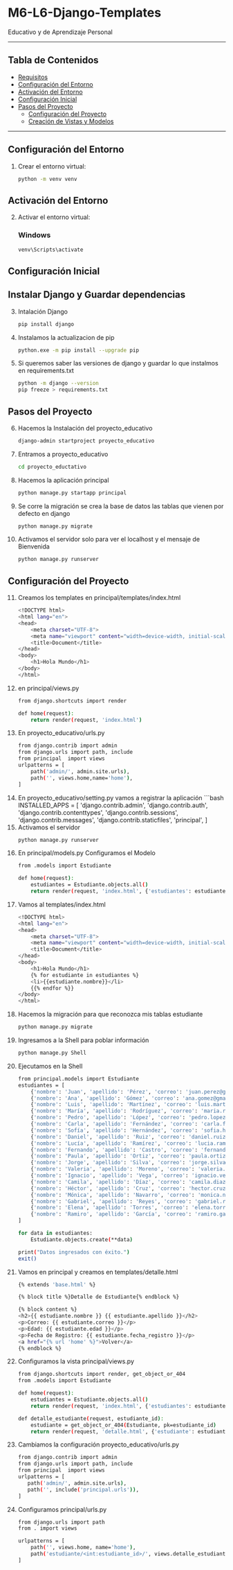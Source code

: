 # M6-L6-Django-Templates
Educativo y de Aprendizaje Personal

---

## Tabla de Contenidos
- [Requisitos](#requisitos)
- [Configuración del Entorno](#configuración-del-entorno)
- [Activación del Entorno](#Activación-del-Entorno)
- [Configuración Inicial](#configuración-inicial)
- [Pasos del Proyecto](#pasos-del-proyecto)
  - [Configuración del Proyecto](#configuración-del-proyecto)
  - [Creación de Vistas y Modelos](#creación-de-vistas-y-modelos)
 

---

## Configuración del Entorno

1. Crear el entorno virtual:
   ```bash
   python -m venv venv

## Activación del Entorno

2. Activar el entorno virtual:
    ### Windows
    ```bash
    venv\Scripts\activate

## Configuración Inicial
## Instalar Django y Guardar dependencias

3. Intalación Django
    ```bash
    pip install django

4. Instalamos la actualizacion de pip
    ```bash
    python.exe -m pip install --upgrade pip

5. Si queremos saber las versiones de django y guardar lo que instalmos en requirements.txt
    ```bash
    python -m django --version
    pip freeze > requirements.txt

## Pasos del Proyecto

6. Hacemos la Instalación del proyecto_educativo
    ```bash
    django-admin startproject proyecto_educativo

7. Entramos a proyecto_educativo
    ```bash
    cd proyecto_eductativo

8. Hacemos la aplicación principal
    ```bash
    python manage.py startapp principal

9. Se corre la migración se crea la base de datos las tablas que vienen por defecto en django
    ```bash
    python manage.py migrate

10. Activamos el servidor solo para ver el localhost y el mensaje de Bienvenida
    ```bash
    python manage.py runserver

## Configuración del Proyecto

11. Creamos los templates en principal/templates/index.html
    ```bash
    <!DOCTYPE html>
    <html lang="en">
    <head>
        <meta charset="UTF-8">
        <meta name="viewport" content="width=device-width, initial-scale=1.0">
        <title>Document</title>
    </head>
    <body>
        <h1>Hola Mundo</h1>
    </body>
    </html>

12. en principal/views.py
    ```bash
    from django.shortcuts import render

    def home(request):
        return render(request, 'index.html')

13. En proyecto_educativo/urls.py
    ```bash
    from django.contrib import admin
    from django.urls import path, include
    from principal  import views
    urlpatterns = [
        path('admin/', admin.site.urls),
        path('', views.home,name='home'),
    ]

14.  En proyecto_educativo/setting.py vamos a registrar la aplicación
    ```bash
    INSTALLED_APPS = [
    'django.contrib.admin',
    'django.contrib.auth',
    'django.contrib.contenttypes',
    'django.contrib.sessions',
    'django.contrib.messages',
    'django.contrib.staticfiles',
    'principal',
    ]
15. Activamos el servidor
    ```bash
    python manage.py runserver

16. En principal/models.py Configuramos el Modelo
    ```bash
    from .models import Estudiante

    def home(request):
        estudiantes = Estudiante.objects.all()
        return render(request, 'index.html', {'estudiantes': estudiantes})

17. Vamos al templates/index.html
    ```bash
    <!DOCTYPE html>
    <html lang="en">
    <head>
        <meta charset="UTF-8">
        <meta name="viewport" content="width=device-width, initial-scale=1.0">
        <title>Document</title>
    </head>
    <body>
        <h1>Hola Mundo</h1>
        {% for estudiante in estudiantes %}
        <li>{{estudiante.nombre}}</li>
        {{% endfor %}}
    </body>
    </html>

18. Hacemos la migración para que reconozca mis tablas estudiante
    ```bash
    python manage.py migrate

19. Ingresamos a la Shell para poblar información 
    ```bash
    python manage.py Shell

20. Ejecutamos en la Shell
    ```bash
    from principal.models import Estudiante
    estudiantes = [
        {'nombre': 'Juan', 'apellido': 'Pérez', 'correo': 'juan.perez@gmail.com', 'edad': 20},
        {'nombre': 'Ana', 'apellido': 'Gómez', 'correo': 'ana.gomez@gmail.com', 'edad': 22},
        {'nombre': 'Luis', 'apellido': 'Martínez', 'correo': 'luis.martinez@gmail.com', 'edad': 19},
        {'nombre': 'María', 'apellido': 'Rodríguez', 'correo': 'maria.rodriguez@gmail.com', 'edad': 21},
        {'nombre': 'Pedro', 'apellido': 'López', 'correo': 'pedro.lopez@gmail.com', 'edad': 23},
        {'nombre': 'Carla', 'apellido': 'Fernández', 'correo': 'carla.fernandez@gmail.com', 'edad': 24},
        {'nombre': 'Sofía', 'apellido': 'Hernández', 'correo': 'sofia.hernandez@gmail.com', 'edad': 20},
        {'nombre': 'Daniel', 'apellido': 'Ruiz', 'correo': 'daniel.ruiz@gmail.com', 'edad': 25},
        {'nombre': 'Lucía', 'apellido': 'Ramírez', 'correo': 'lucia.ramirez@gmail.com', 'edad': 18},
        {'nombre': 'Fernando', 'apellido': 'Castro', 'correo': 'fernando.castro@gmail.com', 'edad': 22},
        {'nombre': 'Paula', 'apellido': 'Ortiz', 'correo': 'paula.ortiz@gmail.com', 'edad': 21},
        {'nombre': 'Jorge', 'apellido': 'Silva', 'correo': 'jorge.silva@gmail.com', 'edad': 26},
        {'nombre': 'Valeria', 'apellido': 'Moreno', 'correo': 'valeria.moreno@gmail.com', 'edad': 19},
        {'nombre': 'Ignacio', 'apellido': 'Vega', 'correo': 'ignacio.vega@gmail.com', 'edad': 24},
        {'nombre': 'Camila', 'apellido': 'Díaz', 'correo': 'camila.diaz@gmail.com', 'edad': 23},
        {'nombre': 'Héctor', 'apellido': 'Cruz', 'correo': 'hector.cruz@gmail.com', 'edad': 27},
        {'nombre': 'Mónica', 'apellido': 'Navarro', 'correo': 'monica.navarro@gmail.com', 'edad': 22},
        {'nombre': 'Gabriel', 'apellido': 'Reyes', 'correo': 'gabriel.reyes@gmail.com', 'edad': 21},
        {'nombre': 'Elena', 'apellido': 'Torres', 'correo': 'elena.torres@gmail.com', 'edad': 20},
        {'nombre': 'Ramiro', 'apellido': 'García', 'correo': 'ramiro.garcia@gmail.com', 'edad': 25},
    ]

    for data in estudiantes:
        Estudiante.objects.create(**data)

    print("Datos ingresados con éxito.")
    exit()

21. Vamos en principal y creamos en templates/detalle.html
    ```bash
    {% extends 'base.html' %}

    {% block title %}Detalle de Estudiante{% endblock %}

    {% block content %}
    <h2>{{ estudiante.nombre }} {{ estudiante.apellido }}</h2>
    <p>Correo: {{ estudiante.correo }}</p>
    <p>Edad: {{ estudiante.edad }}</p>
    <p>Fecha de Registro: {{ estudiante.fecha_registro }}</p>
    <a href="{% url 'home' %}">Volver</a>
    {% endblock %}

22. Configuramos la vista principal/views.py
    ```bash
    from django.shortcuts import render, get_object_or_404
    from .models import Estudiante

    def home(request):
        estudiantes = Estudiante.objects.all()
        return render(request, 'index.html', {'estudiantes': estudiantes})

    def detalle_estudiante(request, estudiante_id):
        estudiante = get_object_or_404(Estudiante, pk=estudiante_id)
        return render(request, 'detalle.html', {'estudiante': estudiante})

23. Cambiamos la configuración proyecto_educativo/urls.py
     ```bash
    from django.contrib import admin
    from django.urls import path, include
    from principal  import views
    urlpatterns = [
        path('admin/', admin.site.urls),
        path('', include('principal.urls')),
    ]

24. Configuramos principal/urls.py
    ```bash
    from django.urls import path
    from . import views

    urlpatterns = [
        path('', views.home, name='home'),
        path('estudiante/<int:estudiante_id>/', views.detalle_estudiante, name='detalle_estudiante'),
    ]






